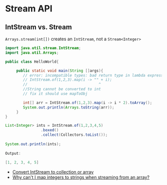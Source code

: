 # Stream API

## IntStream vs. Stream<Integer>
`Arrays.stream(int[])` creates an `IntStream`, not a `Stream<Integer>`

```Java
import java.util.stream.IntStream;
import java.util.Arrays;

public class HelloWorld{

     public static void main(String []args){
        // error: incompatible types: bad return type in lambda expression
       	// IntStream.of(1,2,3).map(i -> "" + i);
       	//                                ^
        //String cannot be converted to int
        // fix it should use mapToObj

        int[] arr = IntStream.of(1,2,3).map(i -> i * 2).toArray();
        System.out.println(Arrays.toString(arr));
     }
}
```

```Java
List<Integer> ints = IntStream.of(1,2,3,4,5)
                .boxed()
                .collect(Collectors.toList());
         
System.out.println(ints);
 
Output:
 
[1, 2, 3, 4, 5]
```
* [Convert IntStream to collection or array](https://howtodoinjava.com/java8/convert-intstream-collection-array/)
* [Why can't I map integers to strings when streaming from an array?](https://stackoverflow.com/questions/29028980/why-cant-i-map-integers-to-strings-when-streaming-from-an-array)
